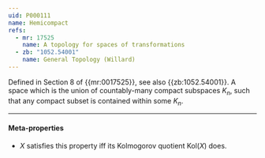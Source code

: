 ```yaml
---
uid: P000111
name: Hemicompact
refs:
  - mr: 17525
    name: A topology for spaces of transformations
  - zb: "1052.54001"
    name: General Topology (Willard)
---
```


Defined in Section 8 of {{mr:0017525}}, see also {{zb:1052.54001}}. A space which is the union of countably-many
compact subspaces $K_n$, such that any compact subset is contained within some $K_n$.

----
#### Meta-properties

- $X$ satisfies this property iff its Kolmogorov quotient $\text{Kol}(X)$ does.